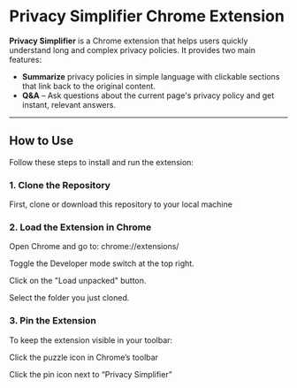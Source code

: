 
# Privacy Simplifier Chrome Extension

**Privacy Simplifier** is a Chrome extension that helps users quickly understand long and complex privacy policies. It provides two main features:

-  **Summarize** privacy policies in simple language with clickable sections that link back to the original content.
-  **Q&A** – Ask questions about the current page's privacy policy and get instant, relevant answers.

---

##  How to Use

Follow these steps to install and run the extension:

### 1. Clone the Repository

First, clone or download this repository to your local machine

### 2. Load the Extension in Chrome
Open Chrome and go to: chrome://extensions/

Toggle the Developer mode switch at the top right.

Click on the "Load unpacked" button.

Select the folder you just cloned.

###  3. Pin the Extension
To keep the extension visible in your toolbar:

Click the puzzle icon in Chrome’s toolbar

Click the pin icon next to “Privacy Simplifier”


